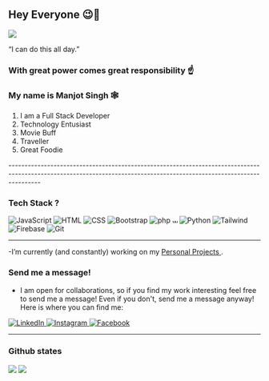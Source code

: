 ### <h2> Hey Everyone 😉👋</h2>
<img src="https://i.kym-cdn.com/photos/images/newsfeed/001/090/484/940.gif">

“I can do this all day.”
### With great power comes great responsibility ☝
### My name is Manjot Singh 🕸 
<ol>
  <li>I am a Full Stack Developer </li>
  <li>Technology Entusiast </li>
  <li>Movie Buff </li>
  <li>Traveller </li>
  <li>Great Foodie </li>
</ol>
----------------------------------------------------------------------------------------------------------------------------------------------------------------------


### Tech Stack ?

<p>
<img alt="JavaScript" src="https://img.shields.io/badge/JavaScript-F7DF1E?logo=javascript&logoColor=white&style=for-the-page" />
<img alt="HTML" src="https://img.shields.io/badge/HTML-E34F26?logo=html5&logoColor=white&style=for-the-page" />
<img alt="CSS" src="https://img.shields.io/badge/CSS-1572B6?logo=css3&logoColor=white&style=for-the-page" />
<img alt="Bootstrap" src="https://img.shields.io/badge/Bootstrap-7952B3?logo=bootstrap&logoColor=white&style=for-the-page" />
<img alt="php" src="https://img.shields.io/badge/PHP-777BB4?logo=php&logoColor=white&style=for-the-page" />
<img alt="wordpress" src="https://cdn-icons-png.flaticon.com/512/174/174881.png" height="10px" width ="10px" />
<img alt="Python" src="https://img.shields.io/badge/Python-3776AB?logo=python&logoColor=white&style=for-the-page" />
<img alt="Tailwind" src="https://img.shields.io/badge/Tailwind-06B6D4?logo=tailwind&logoColor=white&style=for-the-page" />
<img alt="Firebase" src="https://img.shields.io/badge/Firebase-FFCA28?logo=firebase&logoColor=white&style=for-the-page" />
<img alt="Git" src="https://img.shields.io/badge/Git-F05032?logo=git&logoColor=white&style=for-the-page" />
  </p>
  
  ---
  
  -I’m currently (and constantly) working on my <a href="https://github.com/Manjothub"> Personal Projects </a>.
  ### Send me a message!
  - I am open for collaborations, so if you find my work interesting feel free to send me a message! Even if you don't, send me a message anyway! Here is where you can find me:

<p>
  <a href="https://www.linkedin.com/in/manjot-singh-25678317b/">
       <img alt="LinkedIn" src="https://img.shields.io/badge/LinkedIn-0A66C2?logo=linkedin&logoColor=white&style=for-the-page" /> 
  </a>
  <a href="https://www.instagram.com/manjot.singh_/">
       <img alt="Instagram" src="https://img.shields.io/badge/Instagram-E4405F?logo=instagram&logoColor=white&style=for-the-page" /> 
  </a>
  <a href="https://www.facebook.com/profile.php?id=100012594061683">
       <img alt="Facebook" src="https://img.shields.io/badge/Facebook-1877F2?logo=facebook&logoColor=white&style=for-the-page" /> 
  </a>

</p>

---

### Github states
<img align="center" src="https://github-readme-stats.vercel.app/api?username=Manjothub&count_private=true&show_icons=true&title_color=FD9047&text_color=0C2233&custom_title=Manjot+Singh's+Github+Stats" />

<img align="center" src="https://github-readme-stats.vercel.app/api/top-langs/?username=Manjothub&hide=html&layout=compact&title_color=FD9047&icon_color=0C2233&bg_color=0C2233&text_color=D6D6D6" />
